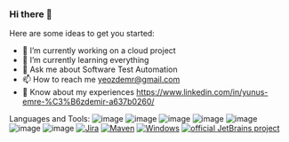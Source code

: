 ### Hi there 👋

Here are some ideas to get you started:

- 🔭 I’m currently working on a cloud project
- 🌱 I’m currently learning everything
- 💬 Ask me about Software Test Automation
- 📫 How to reach me  yeozdemr@gmail.com
- 📄 Know about my experiences https://www.linkedin.com/in/yunus-emre-%C3%B6zdemir-a637b0260/

Languages and Tools:
![image](https://github.com/yemreozdemir/yemreozdemir/assets/105021694/e42e5caf-b091-4100-9d4d-e1ba6fb35475)  ![image](https://github.com/yemreozdemir/yemreozdemir/assets/105021694/88753a1a-36e4-4769-b3e3-3b16bbe98def)  ![image](https://github.com/yemreozdemir/yemreozdemir/assets/105021694/3a7deacd-8bbc-453b-b9ce-e817712eafe7)  ![image](https://github.com/yemreozdemir/yemreozdemir/assets/105021694/9205f938-e159-4402-a3b6-0cd1aa3f1231)  ![image](https://github.com/yemreozdemir/yemreozdemir/assets/105021694/6b1b6176-a1bf-416c-a57b-031099f84e59)  ![image](https://github.com/yemreozdemir/yemreozdemir/assets/105021694/81762932-80e6-4f23-acc9-524dd6ba8260)  ![image](https://github.com/yemreozdemir/yemreozdemir/assets/105021694/2ff1ddb3-da12-45cf-b5de-7c59cc63fab5)  [![Jira](https://badgen.net/badge/icon/jira?icon=jira&label)](https://https://jira.com/)  [![Maven](https://badgen.net/badge/icon/maven?icon=maven&label)](https://https://maven.apache.org/)  [![Windows](https://badgen.net/badge/icon/windows?icon=windows&label)](https://microsoft.com/windows/)  [![official JetBrains project](http://jb.gg/badges/official.svg)](https://confluence.jetbrains.com/display/ALL/JetBrains+on+GitHub) 
